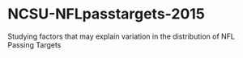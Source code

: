 # NCSU-NFLpasstargets-2015
Studying factors that may explain variation in the distribution of NFL Passing Targets

